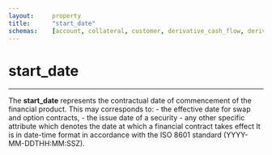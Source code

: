 ```yaml
---
layout:		property
title:		"start_date"
schemas:	[account, collateral, customer, derivative_cash_flow, derivative, loan, security]
---
```


# start_date

---

The **start_date** represents the contractual date of commencement of the financial product. This may corresponds to:
    - the effective date for swap and option contracts,
    - the issue date of a security
    - any other specific attribute which denotes the date at which a financial contract takes effect
It is in date-time format in accordance with the ISO 8601 standard (YYYY-MM-DDTHH:MM:SSZ).
